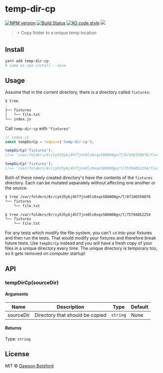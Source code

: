 # temp-dir-cp
[![NPM version][npm-image]][npm-url] [![Build Status][travis-image]][travis-url] [![XO code style][xo-image]][xo-url] ![][node-version-image]

> ⚡️ Copy folder to a unique temp location

## Install

```sh
yarn add temp-dir-cp
# same as npm install --save
```

## Usage

Assume that in the current directory, there is a directory called `fixtures`:

```sh
$ tree
.
├── fixtures
│   └── file.txt
└── index.js
```

Call `temp-dir-cp` with `"fixtures"`

```js
// index.js
const tempDirCp = require('temp-dir-cp');

tempDirCp('fixtures');
//=> '/var/folders/6r/cyh35ykj4h77jnn0lz0xqx580000gn/T/87166550876/fixtures'

tempDirCp('fixtures');
//=> '/var/folders/6r/cyh35ykj4h77jnn0lz0xqx580000gn/T/75704852254/fixtures'
```

Both of these newly created directory's have the contents of the `fixtures` directory. Each can be mutated separately without affecting one another or the source.

```sh
$ tree /var/folders/6r/cyh35ykj4h77jnn0lz0xqx580000gn/T/87166550876
└── fixtures
    └── file.txt

$ tree /var/folders/6r/cyh35ykj4h77jnn0lz0xqx580000gn/T/75704852254
└── fixtures
    └── file.txt
```

For any tests which modify the file-system, you can't `cd` into your fixtures and then run the tests. That would  modify your fixtures and therefore break future tests. Use `tempDirCp` instead and you will have a fresh copy of your files in a unique directory every time. The unique directory is temporary too, so it gets removed on computer startup!

## API

### tempDirCp(sourceDir)

#### Arguments

| Name    | Description                     |   Type   |  Default  |
| ------- | ------------------------------- | -------- |  -------  |
| sourceDir  | Directory that should be copied | `string` |   None    |

#### Returns

Type: `string`

## License

MIT © [Dawson Botsford](https://dawsonbotsford.com)

[npm-image]: https://badge.fury.io/js/temp-dir-cp.svg
[npm-url]: https://npmjs.org/package/temp-dir-cp
[travis-image]: https://travis-ci.org/dawsbot/temp-dir-cp.svg?branch=master
[travis-url]: https://travis-ci.org/dawsbot/temp-dir-cp
[xo-image]: https://img.shields.io/badge/code_style-XO-5ed9c7.svg
[xo-url]: https://github.com/sindresorhus/xo
[node-version-image]: https://img.shields.io/badge/Node-%3E%3Dv4.0.0-ff69b4.svg
